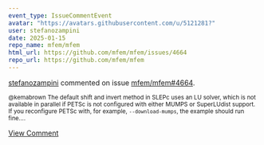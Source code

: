 ```yaml
---
event_type: IssueCommentEvent
avatar: "https://avatars.githubusercontent.com/u/5121281?"
user: stefanozampini
date: 2025-01-15
repo_name: mfem/mfem
html_url: https://github.com/mfem/mfem/issues/4664
repo_url: https://github.com/mfem/mfem
---
```


<a href='https://github.com/stefanozampini' target='_blank'>stefanozampini</a> commented on issue <a href='https://github.com/mfem/mfem/issues/4664' target='_blank'>mfem/mfem#4664</a>.

<small>@kemabrown The default shift and invert method in SLEPc uses an LU solver, which is not available in parallel if PETSc is not configured with either MUMPS or SuperLUdist support. If you reconfigure PETSc with, for example, `--download-mumps`, the example should run fine....</small>

<a href='https://github.com/mfem/mfem/issues/4664' target='_blank'>View Comment</a>